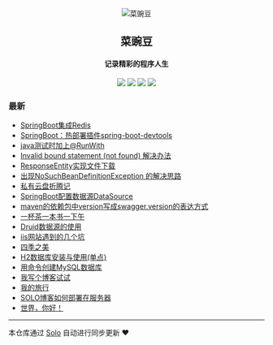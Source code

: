 <p align="center"><img alt="菜豌豆" src="https://static.b3log.org/images/brand/solo-32.png"></p><h2 align="center">
菜豌豆
</h2>

<h4 align="center">记录精彩的程序人生</h4>
<p align="center"><a title="菜豌豆" target="_blank" href="https://github.com/zhangfengqilk/solo-blog"><img src="https://img.shields.io/github/last-commit/zhangfengqilk/solo-blog.svg?style=flat-square&color=FF9900"></a>
<a title="GitHub repo size in bytes" target="_blank" href="https://github.com/zhangfengqilk/solo-blog"><img src="https://img.shields.io/github/repo-size/zhangfengqilk/solo-blog.svg?style=flat-square"></a>
<a title="Solo Version" target="_blank" href="https://github.com/b3log/solo/releases"><img src="https://img.shields.io/badge/solo-3.6.4-f1e05a.svg?style=flat-square&color=blueviolet"></a>
<a title="Hits" target="_blank" href="https://github.com/b3log/hits"><img src="https://hits.b3log.org/zhangfengqilk/solo-blog.svg"></a></p>

### 最新

* [SpringBoot集成Redis](http://polargarden.club:8080/articles/2019/09/19/1568893291984.html)
* [SpringBoot：热部署插件spring-boot-devtools](http://polargarden.club:8080/articles/2019/09/19/1568881388680.html)
* [java测试时加上@RunWith](http://polargarden.club:8080/articles/2019/09/13/1568369269088.html)
* [Invalid bound statement (not found) 解决办法](http://polargarden.club:8080/articles/2019/09/13/1568368577755.html)
* [ResponseEntity实现文件下载](http://polargarden.club:8080/articles/2019/09/12/1568265940499.html)
* [出现NoSuchBeanDefinitionException 的解决思路](http://polargarden.club:8080/articles/2019/09/11/1568186002514.html)
* [私有云盘折腾记](http://polargarden.club:8080/articles/2019/09/06/1567737375721.html)
* [ SpringBoot配置数据源DataSource](http://polargarden.club:8080/articles/2019/09/05/1567651147581.html)
* [maven的依赖包中version写成swagger.version的表达方式](http://polargarden.club:8080/articles/2019/09/05/1567643516784.html)
* [一杯茶一本书一下午](http://polargarden.club:8080/articles/2019/09/04/1567588411632.html)
* [Druid数据源的使用](http://polargarden.club:8080/articles/2019/09/04/1567584601964.html)
* [iis网站遇到的几个坑](http://polargarden.club:8080/articles/2019/09/04/1567571753109.html)
* [四季之美](http://polargarden.club:8080/articles/2019/09/03/1567482999303.html)
* [H2数据库安装与使用(单点)](http://polargarden.club:8080/articles/2019/09/01/1567309487252.html)
* [用命令创建MySQL数据库](http://polargarden.club:8080/articles/2019/09/01/1567306076564.html)
* [我写个博客试试](http://polargarden.club:8080/articles/2019/08/25/1566737859191.html)
* [我的旅行](http://polargarden.club:8080/articles/2019/08/25/1566735009747.html)
* [SOLO博客如何部署在服务器](http://polargarden.club:8080/articles/2019/08/25/1566734933415.html)
* [世界，你好！](http://polargarden.club:8080/hello-solo)



---

本仓库通过 [Solo](https://github.com/b3log/solo) 自动进行同步更新 ❤️ 